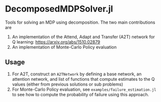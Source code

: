 # DecomposedMDPSolver.jl
Tools for solving an MDP using decomposition. The two main contributions are
1. An implementation of the Attend, Adapt and Transfer (A2T) network for Q learning: https://arxiv.org/abs/1510.02879
2. An implementation of Monte-Carlo Policy evaluation

## Usage
1. For A2T, construct an `A2TNetwork` by defining a base network, an attention network, and list of functions that compute estimates to the Q values (either from previous solutions or sub problems)
2. For Monte-Carlo Policy evaluation, see `examples/failure_estimation.jl` to see how to compute the probability of failure using this approach.

